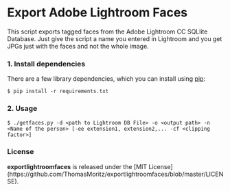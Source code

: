 # Export Adobe Lightroom Faces

This script exports tagged faces from the Adobe Lightroom CC SQLlite Database. Just give the script a name you entered in Lightroom and you get JPGs just with the faces and not the whole image.

### 1. Install dependencies

There are a few library dependencies, which you can install using
[pip](https://pip.pypa.io/en/stable/quickstart/):

```shell
$ pip install -r requirements.txt
```

### 2. Usage



```shell
$ ./getfaces.py -d <path to Lightroom DB File> -o <output path> -n <Name of the person> [-ee extension1, extension2,... -cf <clipping factor>]
```

<h3>License</h3>
<strong>exportlightroomfaces</strong> is released under the [MIT License](https://github.com/ThomasMoritz/exportlightroomfaces/blob/master/LICENSE).
